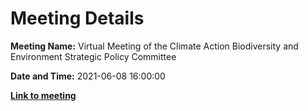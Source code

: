 # Meeting Details

**Meeting Name:** Virtual Meeting of the Climate Action Biodiversity and Environment Strategic Policy Committee

**Date and Time:** 2021-06-08 16:00:00

**<a href="https://www.limerick.ie/council/whats-on/meeting-climate-action-biodiversity-and-environment-strategic-policy-committee-7" target="_blank">Link to meeting</a>**
